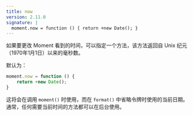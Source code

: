 ```yaml
---
title: now
version: 2.11.0
signature: |
  moment.now = function () { return +new Date(); }
---
```


如果要更改 Moment 看到的时间，可以指定一个方法，该方法返回自 Unix 纪元（1970年1月1日）以来的毫秒数。

默认为：

```javascript
moment.now = function () {
    return +new Date();
}
```

这将会在调用 `moment()` 时使用，而在 `format()` 中省略令牌时使用的当前日期。 
通常，任何需要当前时间的方法都可以在后台使用。

